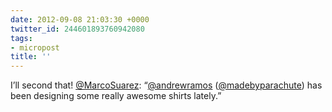 ```yaml
---
date: 2012-09-08 21:03:30 +0000
twitter_id: 244601893760942080
tags:
- micropost
title: ''
---
```


I’ll second that! [@MarcoSuarez](https://twitter.com/MarcoSuarez): “[@andrewramos](https://twitter.com/andrewramos) ([@madebyparachute](https://twitter.com/madebyparachute)) has been designing some really awesome shirts lately.”
